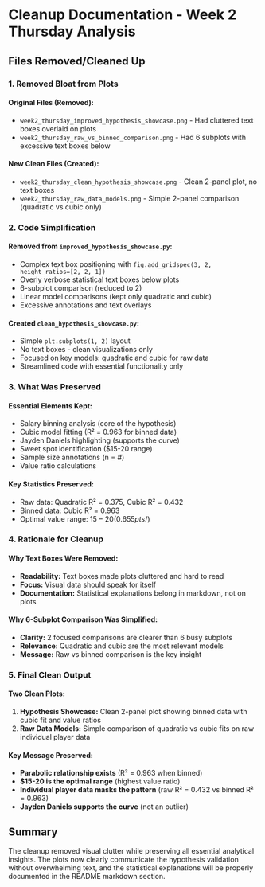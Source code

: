 # Cleanup Documentation - Week 2 Thursday Analysis

## Files Removed/Cleaned Up

### 1. **Removed Bloat from Plots**

#### **Original Files (Removed):**
- `week2_thursday_improved_hypothesis_showcase.png` - Had cluttered text boxes overlaid on plots
- `week2_thursday_raw_vs_binned_comparison.png` - Had 6 subplots with excessive text boxes below

#### **New Clean Files (Created):**
- `week2_thursday_clean_hypothesis_showcase.png` - Clean 2-panel plot, no text boxes
- `week2_thursday_raw_data_models.png` - Simple 2-panel comparison (quadratic vs cubic only)

### 2. **Code Simplification**

#### **Removed from `improved_hypothesis_showcase.py`:**
- Complex text box positioning with `fig.add_gridspec(3, 2, height_ratios=[2, 2, 1])`
- Overly verbose statistical text boxes below plots
- 6-subplot comparison (reduced to 2)
- Linear model comparisons (kept only quadratic and cubic)
- Excessive annotations and text overlays

#### **Created `clean_hypothesis_showcase.py`:**
- Simple `plt.subplots(1, 2)` layout
- No text boxes - clean visualizations only
- Focused on key models: quadratic and cubic for raw data
- Streamlined code with essential functionality only

### 3. **What Was Preserved**

#### **Essential Elements Kept:**
- Salary binning analysis (core of the hypothesis)
- Cubic model fitting (R² = 0.963 for binned data)
- Jayden Daniels highlighting (supports the curve)
- Sweet spot identification ($15-20 range)
- Sample size annotations (n = #)
- Value ratio calculations

#### **Key Statistics Preserved:**
- Raw data: Quadratic R² = 0.375, Cubic R² = 0.432
- Binned data: Cubic R² = 0.963
- Optimal value range: $15-20 (0.655 pts/$)

### 4. **Rationale for Cleanup**

#### **Why Text Boxes Were Removed:**
- **Readability:** Text boxes made plots cluttered and hard to read
- **Focus:** Visual data should speak for itself
- **Documentation:** Statistical explanations belong in markdown, not on plots

#### **Why 6-Subplot Comparison Was Simplified:**
- **Clarity:** 2 focused comparisons are clearer than 6 busy subplots
- **Relevance:** Quadratic and cubic are the most relevant models
- **Message:** Raw vs binned comparison is the key insight

### 5. **Final Clean Output**

#### **Two Clean Plots:**
1. **Hypothesis Showcase:** Clean 2-panel plot showing binned data with cubic fit and value ratios
2. **Raw Data Models:** Simple comparison of quadratic vs cubic fits on raw individual player data

#### **Key Message Preserved:**
- **Parabolic relationship exists** (R² = 0.963 when binned)
- **$15-20 is the optimal range** (highest value ratio)
- **Individual player data masks the pattern** (raw R² = 0.432 vs binned R² = 0.963)
- **Jayden Daniels supports the curve** (not an outlier)

## Summary

The cleanup removed visual clutter while preserving all essential analytical insights. The plots now clearly communicate the hypothesis validation without overwhelming text, and the statistical explanations will be properly documented in the README markdown section.
